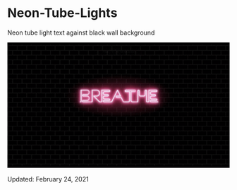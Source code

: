 # Neon-Tube-Lights
Neon tube light text against black wall background

<img src='breathe.gif'>
<p>Updated: February 24, 2021</p>
